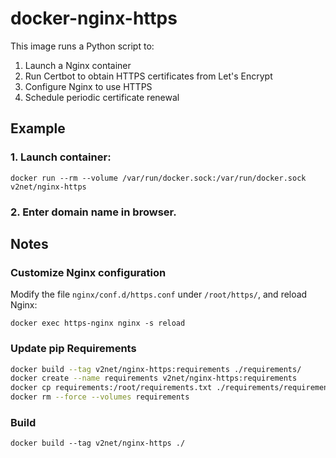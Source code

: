 # docker-nginx-https
This image runs a Python script to:
1. Launch a Nginx container
2. Run Certbot to obtain HTTPS certificates from Let's Encrypt
3. Configure Nginx to use HTTPS
4. Schedule periodic certificate renewal

## Example
### 1. Launch container:
```
docker run --rm --volume /var/run/docker.sock:/var/run/docker.sock v2net/nginx-https
```
### 2. Enter domain name in browser.

## Notes
### Customize Nginx configuration
Modify the file `nginx/conf.d/https.conf` under `/root/https/`, and reload Nginx:
```
docker exec https-nginx nginx -s reload
```

### Update pip Requirements
```sh
docker build --tag v2net/nginx-https:requirements ./requirements/
docker create --name requirements v2net/nginx-https:requirements
docker cp requirements:/root/requirements.txt ./requirements/requirements.txt
docker rm --force --volumes requirements
```

### Build
```
docker build --tag v2net/nginx-https ./
```
